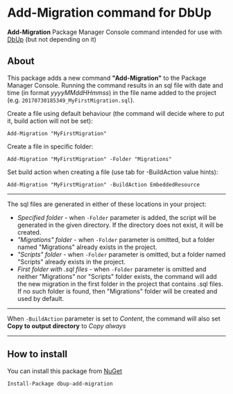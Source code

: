 # Add-Migration command for DbUp
**Add-Migration** Package Manager Console command intended for use with [DbUp](http://dbup.github.io/) (but not depending on it)

## About
This package adds a new command **"Add-Migration"** to the Package Manager Console. Running the command results in an sql file with date and time (in format _yyyyMMddHHmmss_) in the file name added to the project (e.g. `20170730185349_MyFirstMigration.sql`). 

Create a file using default behaviour (the command will decide where to put it, build action will not be set):

    Add-Migration "MyFirstMigration"

Create a file in specific folder:

    Add-Migration "MyFirstMigration" -Folder "Migrations"    

Set build action when creating a file (use tab for -BuildAction value hints):

    Add-Migration "MyFirstMigration" -BuildAction EmbeddedResource

---

The sql files are generated in either of these locations in your project:
- _Specified folder_ - when `-Folder` parameter is added, the script will be generated in the given directory. If the directory does not exist, it will be created.
- _"Migrations" folder_ - when `-Folder` parameter is omitted, but a folder named "Migrations" already exists in the project.
- _"Scripts" folder_ - when `-Folder` parameter is omitted, but a folder named "Scripts" already exists in the project.
- _First folder with .sql files_ - when `-Folder` parameter is omitted and neither "Migrations" nor "Scripts" folder exists, the command will add the new migration in the first folder in the project that contains .sql files. If no such folder is found, then "Migrations" folder will be created and used by default.

---

When `-BuildAction` parameter is set to _Content_, the command will also set **Copy to output directory** to _Copy always_

---

## How to install
You can install this package from [NuGet](https://www.nuget.org/packages/dbup-add-migration/)
    
    Install-Package dbup-add-migration